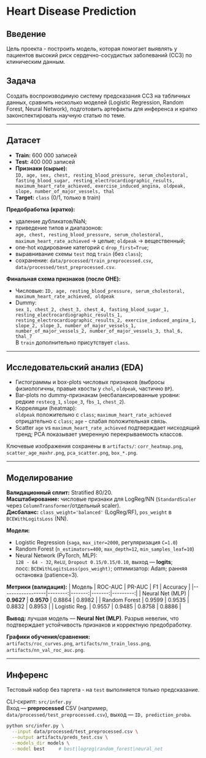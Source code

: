 # Heart Disease Prediction

## Введение
Цель проекта - построить модель, которая помогает выявлять у пациентов высокий риск сердечно-сосудистых заболеваний (ССЗ) по клиническим данным.

## Задача
Создать воспроизводимую систему предсказания ССЗ на табличных данных, сравнить несколько моделей (Logistic Regression, Random Forest, Neural Network), подготовить артефакты для инференса и кратко законспектировать научную статью по теме.

---

## Датасет
- **Train:** 600 000 записей  
- **Test:** 400 000 записей  
- **Признаки (сырые):**  
  `ID, age, sex, chest, resting_blood_pressure, serum_cholestoral, fasting_blood_sugar, resting_electrocardiographic_results, maximum_heart_rate_achieved, exercise_induced_angina, oldpeak, slope, number_of_major_vessels, thal`  
- **Target:** `class` (0/1, только в train)

**Предобработка (кратко):**
- удаление дубликатов/NaN;
- приведение типов и диапазонов:  
  `age, chest, resting_blood_pressure, serum_cholestoral, maximum_heart_rate_achieved` → целые; `oldpeak` → вещественный;
- one-hot кодирование категорий с `drop_first=True`;
- выравнивание схемы `test` под `train` (без `class`);
- сохранение: `data/processed/train_preprocessed.csv`, `data/processed/test_preprocessed.csv`.

**Финальная схема признаков (после OHE):**
- Числовые: `ID, age, resting_blood_pressure, serum_cholestoral, maximum_heart_rate_achieved, oldpeak`
- Dummy:  
  `sex_1, chest_2, chest_3, chest_4, fasting_blood_sugar_1, resting_electrocardiographic_results_1, resting_electrocardiographic_results_2, exercise_induced_angina_1, slope_2, slope_3, number_of_major_vessels_1, number_of_major_vessels_2, number_of_major_vessels_3, thal_6, thal_7`  
В `train` дополнительно присутствует `class`.

---

## Исследовательский анализ (EDA)
- Гистограммы и box-plots числовых признаков (выбросы физиологичны, правые хвосты у `chol`, `oldpeak`, частично `BP`).
- Bar-plots по dummy-признакам (несбалансированные уровни: редкие `restecg_1`, `slope_3`, `fbs_1`, `chest_2`).
- Корреляции (heatmap):  
  `oldpeak` положительно с `class`; `maximum_heart_rate_achieved` отрицательно с `class`; `age` - слабая положительная связь.
- Scatter `age` vs `maximum_heart_rate_achieved` подтверждает нисходящий тренд; PCA показывает умеренную перекрываемость классов.

Ключевые изображения сохранены в `artifacts/`:
`corr_heatmap.png`, `scatter_age_maxhr.png`, `pca_scatter.png`, `box_*.png`.

---

## Моделирование
**Валидационный сплит:** Stratified 80/20.  
**Масштабирование:** числовые признаки для LogReg/NN (`StandardScaler` через `ColumnTransformer`/отдельный scaler).  
**Дисбаланс:** `class_weight='balanced'` (LogReg/RF), `pos_weight` в `BCEWithLogitsLoss` (NN).

**Модели:**
- Logistic Regression (`saga`, `max_iter=2000`, регуляризация `C=1.0`)
- Random Forest (`n_estimators=400`, `max_depth=12`, `min_samples_leaf=10`)
- Neural Network (PyTorch, MLP):  
  `128 - 64 - 32`, `ReLU`, `Dropout 0.15/0.15/0.10`, выход — **logits**;  
  лосс: `BCEWithLogitsLoss(pos_weight)`; оптимизатор: Adam; ранняя остановка (patience=3).

**Метрики (валидация):**
| Модель           | ROC-AUC | PR-AUC | F1     | Accuracy |
|------------------|--------:|-------:|-------:|---------:|
| Neural Net (MLP) | **0.9627** | **0.9570** | 0.8864 | 0.8982 |
| Random Forest    | 0.9599 | 0.9535 | 0.8832 | 0.8953 |
| Logistic Reg.    | 0.9557 | 0.9485 | 0.8758 | 0.8886 |

**Вывод:** лучшая модель — **Neural Net (MLP)**. Разрыв невелик, что подтверждает устойчивость признаков и корректную предобработку.

**Графики обучения/сравнения:**  
`artifacts/roc_curves.png`, `artifacts/nn_train_loss.png`, `artifacts/nn_val_roc_auc.png`.

---

## Инференс
Тестовый набор без таргета - на `test` выполняется только предсказание.

CLI-скрипт: `src/infer.py`  
Вход — **preprocessed** CSV (например, `data/processed/test_preprocessed.csv`), выход — `ID, prediction_proba`.

```bash
python src/infer.py \
  --input data/processed/test_preprocessed.csv \
  --output artifacts/preds_test.csv \
  --models_dir models \
  --model best     # best|logreg|random_forest|neural_net